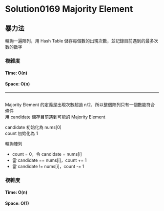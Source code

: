 # Solution0169 Majority Element

## 暴力法

輪詢一遍陣列，用 Hash Table 儲存每個數的出現次數，並記錄目前遇到的最多次數的數字

### 複雜度

#### Time: O(n)

#### Space: O(n)

---

## 

Majority Element 的定義是出現次數超過 n/2，所以整個陣列只有一個數能符合條件  
用 candidate 儲存目前遇到可能的 Majority Element

candidate 初始化為 nums[0]  
count 初始化為 1  

輪詢陣列
- count = 0，令 candidate = nums[i]
- 當 candidate == nums[i]，count += 1
- 當 candidate != nums[i]，count -= 1

### 複雜度

#### Time: O(n)

#### Space: O(1)